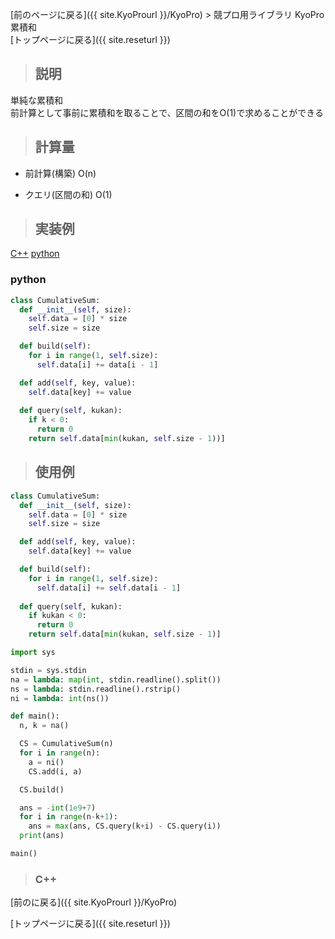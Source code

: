 [前のページに戻る]({{ site.KyoProurl }}/KyoPro) > 競プロ用ライブラリ KyoPro 累積和<br>
[トップページに戻る]({{ site.reseturl }})<br>

> ## 説明

単純な累積和<br>
前計算として事前に累積和を取ることで、区間の和をO(1)で求めることができる<br>

> ## 計算量

* 前計算(構築) O(n)

* クエリ(区間の和) O(1)

> ## 実装例

[C++](###C++)
[python](###python)

### python

```python
class CumulativeSum:
  def __init__(self, size):
    self.data = [0] * size
    self.size = size

  def build(self):
    for i in range(1, self.size):
      self.data[i] += data[i - 1]

  def add(self, key, value):
    self.data[key] += value
  
  def query(self, kukan):
    if k < 0:
      return 0
    return self.data[min(kukan, self.size - 1))]
```

> ## 使用例

```python
class CumulativeSum:
  def __init__(self, size):
    self.data = [0] * size
    self.size = size

  def add(self, key, value):
    self.data[key] += value

  def build(self):
    for i in range(1, self.size):
      self.data[i] += self.data[i - 1]
  
  def query(self, kukan):
    if kukan < 0:
      return 0
    return self.data[min(kukan, self.size - 1)]

import sys

stdin = sys.stdin
na = lambda: map(int, stdin.readline().split())
ns = lambda: stdin.readline().rstrip()
ni = lambda: int(ns())

def main():
  n, k = na()

  CS = CumulativeSum(n)
  for i in range(n):
    a = ni()
    CS.add(i, a)

  CS.build()

  ans = -int(1e9+7)
  for i in range(n-k+1):
    ans = max(ans, CS.query(k+i) - CS.query(i))
  print(ans)

main()
```

> ### C++

[前のに戻る]({{ site.KyoProurl }}/KyoPro)<br>

[トップページに戻る]({{ site.reseturl }})<br>
